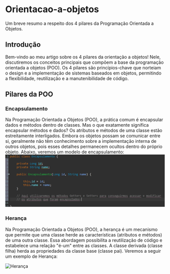 # Orientacao-a-objetos
Um breve resumo a respeito dos 4 pilares da Programação Orientada a Objetos.

## Introdução
  Bem-vindo ao meu artigo sobre os 4 pilares da orientação a objetos! Nele, discutiremos os conceitos principais que compõem a base da programação orientada a objetos (POO). Os 4 pilares são princípios-chave que norteiam o design e a implementação de sistemas baseados em objetos, permitindo a flexibilidade, reutilização e a manutenibilidade de código.

## Pilares da POO

### Encapsulamento

 Na Programação Orientada a Objetos (POO), a prática comum é encapsular dados e métodos dentro de classes. Mas o que exatamente significa encapsular métodos e dados? Os atributos e métodos de uma classe estão estreitamente interligados. Embora os objetos possam se comunicar entre si, geralmente não têm conhecimento sobre a implementação interna de outros objetos, pois esses detalhes permanecem ocultos dentro do próprio objeto. Abaixo, veremos um modelo de encapsulamento:
 ![Encapsulamento](https://github.com/VictorOliveira28/Orientacao-a-objetos/raw/main/imagens/Encapsulamento.png)

 ### Herança
  Na Programação Orientada a Objetos (POO), a herança é um mecanismo que permite que uma classe herde as características (atributos e métodos) de uma outra classe. Essa abordagem possibilita a reutilização de código e estabelece uma relação "é-um" entre as classes. A classe derivada (classe filha) herda as propriedades da classe base (classe pai). Veremos a seguir um exemplo de Herança:

  ![Herança]()
 

 



 
